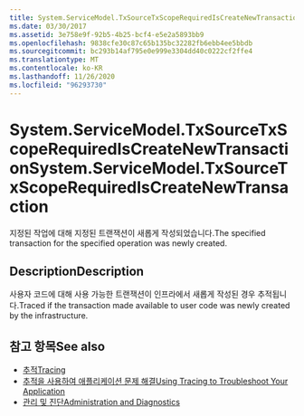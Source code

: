 ```yaml
---
title: System.ServiceModel.TxSourceTxScopeRequiredIsCreateNewTransaction
ms.date: 03/30/2017
ms.assetid: 3e758e9f-92b5-4b25-bcf4-e5e2a5893bb9
ms.openlocfilehash: 9838cfe30c87c65b135bc32282fb6ebb4ee5bbdb
ms.sourcegitcommit: bc293b14af795e0e999e3304dd40c0222cf2ffe4
ms.translationtype: MT
ms.contentlocale: ko-KR
ms.lasthandoff: 11/26/2020
ms.locfileid: "96293730"
---
```

# <a name="systemservicemodeltxsourcetxscoperequirediscreatenewtransaction"></a><span data-ttu-id="5d576-102">System.ServiceModel.TxSourceTxScopeRequiredIsCreateNewTransaction</span><span class="sxs-lookup"><span data-stu-id="5d576-102">System.ServiceModel.TxSourceTxScopeRequiredIsCreateNewTransaction</span></span>

<span data-ttu-id="5d576-103">지정된 작업에 대해 지정된 트랜잭션이 새롭게 작성되었습니다.</span><span class="sxs-lookup"><span data-stu-id="5d576-103">The specified transaction for the specified operation was newly created.</span></span>  
  
## <a name="description"></a><span data-ttu-id="5d576-104">Description</span><span class="sxs-lookup"><span data-stu-id="5d576-104">Description</span></span>  

 <span data-ttu-id="5d576-105">사용자 코드에 대해 사용 가능한 트랜잭션이 인프라에서 새롭게 작성된 경우 추적됩니다.</span><span class="sxs-lookup"><span data-stu-id="5d576-105">Traced if the transaction made available to user code was newly created by the infrastructure.</span></span>  
  
## <a name="see-also"></a><span data-ttu-id="5d576-106">참고 항목</span><span class="sxs-lookup"><span data-stu-id="5d576-106">See also</span></span>

- [<span data-ttu-id="5d576-107">추적</span><span class="sxs-lookup"><span data-stu-id="5d576-107">Tracing</span></span>](index.md)
- [<span data-ttu-id="5d576-108">추적을 사용하여 애플리케이션 문제 해결</span><span class="sxs-lookup"><span data-stu-id="5d576-108">Using Tracing to Troubleshoot Your Application</span></span>](using-tracing-to-troubleshoot-your-application.md)
- [<span data-ttu-id="5d576-109">관리 및 진단</span><span class="sxs-lookup"><span data-stu-id="5d576-109">Administration and Diagnostics</span></span>](../index.md)
